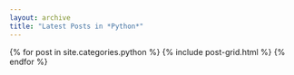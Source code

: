 ```yaml
---
layout: archive
title: "Latest Posts in *Python*"
---
```


<div class="tiles">
{% for post in site.categories.python %}
	{% include post-grid.html %}
{% endfor %}
</div><!-- /.tiles -->
